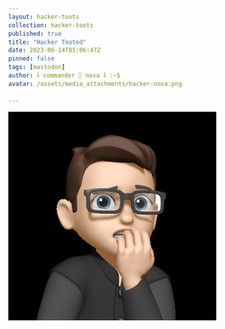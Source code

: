 ```yaml
---
layout: hacker-toots
collection: hacker-toots
published: true
title: "Hacker Tooted"
date: 2023-06-14T05:06:47Z
pinned: false
tags: [mastodon]
author: ⸸ commander ░ nova ⸸ :~$
avatar: /assets/media_attachments/hacker-nova.png

---
```




![media](/assets/media_attachments/files/110/540/829/045/065/718/original/6a6340b81b1f3c64.png)
